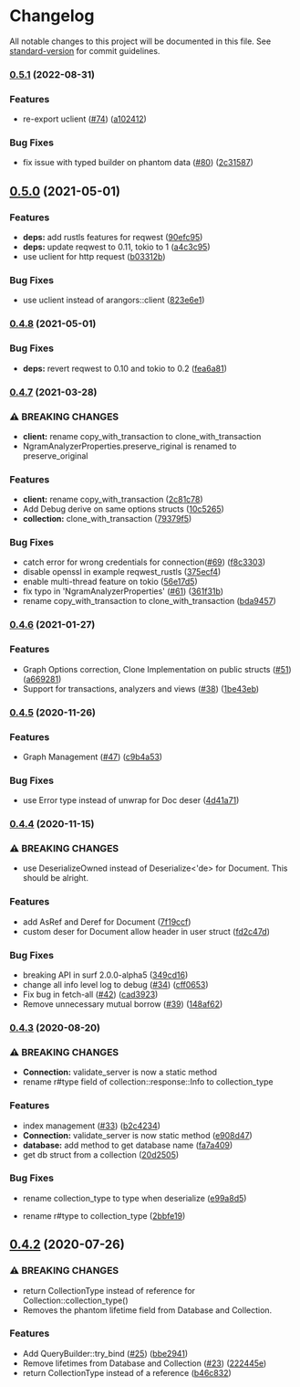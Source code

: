 # Changelog

All notable changes to this project will be documented in this file. See [standard-version](https://github.com/conventional-changelog/standard-version) for commit guidelines.

### [0.5.1](https://github.com/fMeow/arangors/compare/v0.5.0...v0.5.1) (2022-08-31)


### Features

* re-export uclient ([#74](https://github.com/fMeow/arangors/issues/74)) ([a102412](https://github.com/fMeow/arangors/commit/a1024129df4f8bf6937bcfab1bd1835167245c37))


### Bug Fixes

* fix issue with typed builder on phantom data ([#80](https://github.com/fMeow/arangors/issues/80)) ([2c31587](https://github.com/fMeow/arangors/commit/2c31587dd136a9818097cc8d44002e358bb8529c))

## [0.5.0](https://github.com/fMeow/arangors/compare/v0.4.8...v0.5.0) (2021-05-01)


### Features

* **deps:** add rustls features for reqwest ([90efc95](https://github.com/fMeow/arangors/commit/90efc95e3a73928652504bea85cfd3fa638995a0))
* **deps:** update reqwest to 0.11, tokio to 1 ([a4c3c95](https://github.com/fMeow/arangors/commit/a4c3c950d991055f4c40d7a7960eb2ec0d867eca))
* use uclient for http request ([b03312b](https://github.com/fMeow/arangors/commit/b03312b68ef5899665f67825da1cb5e519d4a7f3))


### Bug Fixes

* use uclient instead of arangors::client ([823e6e1](https://github.com/fMeow/arangors/commit/823e6e1b10797a09ef36a85ca25e7d5c18169ac9))

### [0.4.8](https://github.com/fMeow/arangors/compare/v0.4.7...v0.4.8) (2021-05-01)


### Bug Fixes

* **deps:** revert reqwest to 0.10 and tokio to 0.2 ([fea6a81](https://github.com/fMeow/arangors/commit/fea6a81745cc2b2ddd895e2a0cf01627c0e01c58))

### [0.4.7](https://github.com/fMeow/arangors/compare/v0.4.6...v0.4.7) (2021-03-28)


### ⚠ BREAKING CHANGES

* **client:** rename copy_with_transaction to clone_with_transaction
* NgramAnalyzerProperties.preserve_riginal is renamed to preserve_original

### Features

* **client:** rename copy_with_transaction ([2c81c78](https://github.com/fMeow/arangors/commit/2c81c78f935f605df33792bce2f6455117290686))
* Add Debug derive on same options structs ([10c5265](https://github.com/fMeow/arangors/commit/10c526528c4e9a31ba1879eaf14db6b7c9d35bfb))
* **collection:** clone_with_transaction ([79379f5](https://github.com/fMeow/arangors/commit/79379f5f432366e98469534201d0a0afd9c428ba))


### Bug Fixes

* catch error for wrong credentials for connection([#69](https://github.com/fMeow/arangors/issues/69)) ([f8c3303](https://github.com/fMeow/arangors/commit/f8c3303b8dfed894ab1939ac5eab8a4c3cbf2780))
* disable openssl in example reqwest_rustls ([375ecf4](https://github.com/fMeow/arangors/commit/375ecf48418d648ecbfd855f0acda6d36022f205))
* enable multi-thread feature on tokio ([56e17d5](https://github.com/fMeow/arangors/commit/56e17d52b1f6e46641fefc2cf04c5a4fcaa792b9))
* fix typo in 'NgramAnalyzerProperties' ([#61](https://github.com/fMeow/arangors/issues/61)) ([361f31b](https://github.com/fMeow/arangors/commit/361f31ba9912dda7a82d3832d6709b4e42a6c8a7))
* rename copy_with_transaction to clone_with_transaction ([bda9457](https://github.com/fMeow/arangors/commit/bda9457d156b0e9dd394adcb1633e75c9469f3f2))

### [0.4.6](https://github.com/fMeow/arangors/compare/v0.4.5...v0.4.6) (2021-01-27)


### Features

* Graph Options correction, Clone Implementation on public structs ([#51](https://github.com/fMeow/arangors/issues/51)) ([a669281](https://github.com/fMeow/arangors/commit/a66928112d8c022a7fb5f68aec872db4edcd8f7a))
* Support for transactions, analyzers and views ([#38](https://github.com/fMeow/arangors/issues/38)) ([1be43eb](https://github.com/fMeow/arangors/commit/1be43ebef82a66ff1f203845b279a1ac8907da67))

### [0.4.5](https://github.com/guoli-lyu/arangors/compare/v0.4.4...v0.4.5) (2020-11-26)


### Features

* Graph Management ([#47](https://github.com/guoli-lyu/arangors/issues/47)) ([c9b4a53](https://github.com/guoli-lyu/arangors/commit/c9b4a53f2f88fa8225b7c11d0e044deca798aeb0))


### Bug Fixes

* use Error type instead of unwrap for Doc deser ([4d41a71](https://github.com/guoli-lyu/arangors/commit/4d41a71050ced7747b2485661796f30c4132a37d))

### [0.4.4](https://github.com/guoli-lyu/arangors/compare/v0.4.3...v0.4.4) (2020-11-15)


### ⚠ BREAKING CHANGES

* use DeserializeOwned instead of Deserialize<'de> for Document. This should be alright.

### Features

* add AsRef and Deref for Document ([7f19ccf](https://github.com/guoli-lyu/arangors/commit/7f19ccff9779e77ed860b6a86b5a11a0b9812fa7))
* custom deser for Document allow header in user struct ([fd2c47d](https://github.com/guoli-lyu/arangors/commit/fd2c47d6c8ded83bf58a318854c8083008297aa4))


### Bug Fixes

* breaking API in surf 2.0.0-alpha5 ([349cd16](https://github.com/guoli-lyu/arangors/commit/349cd1679a582796966bae5c9e9e46d4e57f9663))
* change all info level log to debug ([#34](https://github.com/guoli-lyu/arangors/issues/34)) ([cff0653](https://github.com/guoli-lyu/arangors/commit/cff06530e0038010c07e03bff4a2d59b253a3cff))
* Fix bug in fetch-all ([#42](https://github.com/guoli-lyu/arangors/issues/42)) ([cad3923](https://github.com/guoli-lyu/arangors/commit/cad392365b84d86dd7041f220284356f3679a3d2))
* Remove unnecessary mutual borrow ([#39](https://github.com/guoli-lyu/arangors/issues/39)) ([148af62](https://github.com/guoli-lyu/arangors/commit/148af62e2952f5873f35428b065735b5ae41df63))

### [0.4.3](https://github.com/fMeow/arangors/compare/v0.4.2...v0.4.3) (2020-08-20)


### ⚠ BREAKING CHANGES

* **Connection:** validate_server is now a static method
* rename r#type field of
collection::response::Info to collection_type

### Features

* index management ([#33](https://github.com/fMeow/arangors/issues/33)) ([b2c4234](https://github.com/fMeow/arangors/commit/b2c423443e7c8f1db6d4d778515018397f4d3806))
* **Connection:** validate_server is now static method ([e908d47](https://github.com/fMeow/arangors/commit/e908d473605af6a835076892742f722b17d5260c))
* **database:** add method to get database name ([fa7a409](https://github.com/fMeow/arangors/commit/fa7a409ecc2081ac4682e77c1f04cd86a0ff0928))
* get db struct from a collection ([20d2505](https://github.com/fMeow/arangors/commit/20d25053feeea24ec916c5ddf9495a17396ba5a1))


### Bug Fixes

* rename collection_type to type when deserialize ([e99a8d5](https://github.com/fMeow/arangors/commit/e99a8d50df04822136598dfd5824ff09985c1a0d))


* rename r#type to collection_type ([2bbfe19](https://github.com/fMeow/arangors/commit/2bbfe1980130519931a809be6ead0989902cf34d))

## [0.4.2](https://github.com/fMeow/arangors/compare/v0.4.1...v0.4.2) (2020-07-26)


### ⚠ BREAKING CHANGES

* return CollectionType instead of reference
for Collection::collection_type()
* Removes the phantom lifetime field from Database and Collection.

### Features

* Add QueryBuilder::try_bind ([#25](https://github.com/fMeow/arangors/issues/25)) ([bbe2941](https://github.com/fMeow/arangors/commit/bbe2941f0843b0af954c3e6466562134d3a98904))
* Remove lifetimes from Database and Collection ([#23](https://github.com/fMeow/arangors/issues/23)) ([222445e](https://github.com/fMeow/arangors/commit/222445ef4aa893a0b7a3894ab502d203e5331363))
* return CollectionType instead of a reference ([b46c832](https://github.com/fMeow/arangors/commit/b46c83217bda52a4ce8a601ac837acda962f4795))
